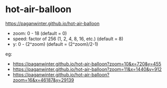 # hot-air-balloon

https://paganwinter.github.io/hot-air-balloon

- zoom: 0 - 18 (default = 0)
- speed: factor of 256 (1, 2, 4, 8, 16, etc.) (default = 8)
- y: 0 - (2^zoom) (default = (2^zoom)/2-1)

eg:
- https://paganwinter.github.io/hot-air-balloon?zoom=10&x=720&y=455
- https://paganwinter.github.io/hot-air-balloon?zoom=11&x=1440&y=912
- https://paganwinter.github.io/hot-air-balloon?zoom=16&x=46187&y=29139
